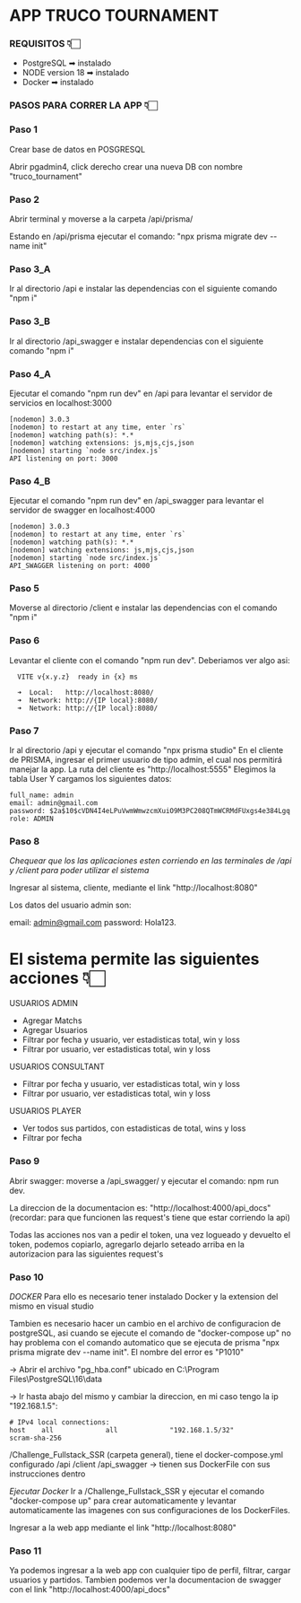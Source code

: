 # APP TRUCO TOURNAMENT

### REQUISITOS 👇🏻

- PostgreSQL      ➡︎ instalado
- NODE version 18 ➡︎ instalado
- Docker          ➡︎ instalado

### PASOS PARA CORRER LA APP 👇🏻

### Paso 1
Crear base de datos en POSGRESQL

Abrir pgadmin4, click derecho crear una nueva DB con nombre "truco_tournament" 

### Paso 2
Abrir terminal y moverse a la carpeta /api/prisma/

Estando en /api/prisma ejecutar el comando: "npx prisma migrate dev --name init" 

### Paso 3_A
Ir al directorio /api e instalar las dependencias con el siguiente comando "npm i"

### Paso 3_B
Ir al directorio /api_swagger e instalar dependencias con el siguiente comando "npm i"

### Paso 4_A
Ejecutar el comando "npm run dev" en /api para levantar el servidor de servicios en localhost:3000

```
[nodemon] 3.0.3
[nodemon] to restart at any time, enter `rs`
[nodemon] watching path(s): *.*
[nodemon] watching extensions: js,mjs,cjs,json
[nodemon] starting `node src/index.js`
API listening on port: 3000
```
### Paso 4_B
Ejecutar el comando "npm run dev" en /api_swagger para levantar el servidor de swagger en localhost:4000

```
[nodemon] 3.0.3
[nodemon] to restart at any time, enter `rs`
[nodemon] watching path(s): *.*
[nodemon] watching extensions: js,mjs,cjs,json
[nodemon] starting `node src/index.js`
API_SWAGGER listening on port: 4000
```

### Paso 5
Moverse al directorio /client e instalar las dependencias con el comando "npm i"

### Paso 6
Levantar el cliente con el comando "npm run dev". Deberiamos ver algo asi:

```
  VITE v{x.y.z}  ready in {x} ms

  ➜  Local:   http://localhost:8080/
  ➜  Network: http://{IP local}:8080/
  ➜  Network: http://{IP local}:8080/
```

### Paso 7
Ir al directorio /api y ejecutar el comando "npx prisma studio"
En el cliente de PRISMA, ingresar el primer usuario de tipo admin, el cual nos permitirá manejar la app.
La ruta del cliente es "http://localhost:5555"
Elegimos la tabla User
Y cargamos los siguientes datos:

```
full_name: admin
email: admin@gmail.com
password: $2a$10$cVDN4I4eLPuVwmWmwzcmXuiO9M3PC208QTmWCRMdFUxgs4e384Lgq
role: ADMIN
```

### Paso 8
_Chequear que los las aplicaciones esten corriendo en las terminales de /api y /client para poder utilizar el sistema_

Ingresar al sistema, cliente,  mediante el link "http://localhost:8080"

Los datos del usuario admin son:

email: admin@gmail.com
password: Hola123.


# El sistema permite las siguientes acciones 👇🏻

USUARIOS ADMIN
- Agregar Matchs
- Agregar Usuarios 
- Filtrar por fecha y usuario, ver estadisticas total, win y loss
- Filtrar por usuario, ver estadisticas total, win y loss

USUARIOS CONSULTANT
- Filtrar por fecha y usuario, ver estadisticas total, win y loss
- Filtrar por usuario, ver estadisticas total, win y loss

USUARIOS PLAYER
- Ver todos sus partidos, con estadisticas de total, wins y loss
- Filtrar por fecha

### Paso 9
Abrir swagger: moverse a /api_swagger/ y ejecutar el comando: npm run dev.

La direccion de la documentacion es:  "http://localhost:4000/api_docs" (recordar: para que funcionen las request's tiene que estar corriendo la api)

Todas las acciones nos van a pedir el token, una vez logueado y devuelto el token, podemos copiarlo, agregarlo dejarlo seteado arriba en la autorizacion para las siguientes request's


### Paso 10
_DOCKER_
Para ello es necesario tener instalado Docker y la extension del mismo en visual studio

Tambien es necesario hacer un cambio en el archivo de configuracion de postgreSQL, asi cuando se ejecute el comando de "docker-compose up" no hay problema con el comando automatico que se ejecuta de prisma "npx prisma migrate dev --name init". El nombre del error es "P1010"

-> Abrir el archivo "pg_hba.conf" ubicado en C:\Program Files\PostgreSQL\16\data

-> Ir hasta abajo del mismo y cambiar la direccion, en mi caso tengo la ip "192.168.1.5":

```
# IPv4 local connections:
host    all             all             "192.168.1.5/32"            scram-sha-256  
```

/Challenge_Fullstack_SSR (carpeta general), tiene el docker-compose.yml configurado
/api /client /api_swagger -> tienen sus DockerFile con sus instrucciones dentro

_Ejecutar Docker_
Ir a /Challenge_Fullstack_SSR y ejecutar el comando "docker-compose up" para crear automaticamente y levantar automaticamente las imagenes con sus configuraciones de los DockerFiles.

Ingresar a la web app mediante el link "http://localhost:8080"

### Paso 11
Ya podemos ingresar a la web app con cualquier tipo de perfil, filtrar, cargar usuarios y partidos.
Tambien podemos ver la documentacion de swagger con el link "http://localhost:4000/api_docs"



